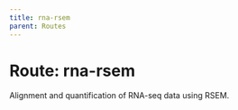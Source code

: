 ```yaml
---
title: rna-rsem
parent: Routes
---
```


# Route: rna-rsem

Alignment and quantification of RNA-seq data using RSEM.
